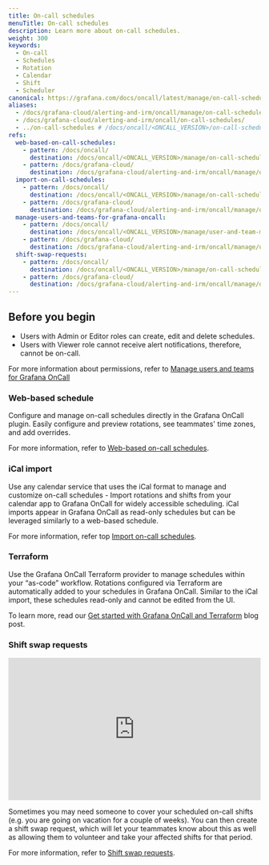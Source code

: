 ```yaml
---
title: On-call schedules
menuTitle: On-call schedules
description: Learn more about on-call schedules.
weight: 300
keywords:
  - On-call
  - Schedules
  - Rotation
  - Calendar
  - Shift
  - Scheduler
canonical: https://grafana.com/docs/oncall/latest/manage/on-call-schedules/
aliases:
  - /docs/grafana-cloud/alerting-and-irm/oncall/manage/on-call-schedules/
  - /docs/grafana-cloud/alerting-and-irm/oncall/on-call-schedules/
  - ../on-call-schedules # /docs/oncall/<ONCALL_VERSION>/on-call-schedules/
refs:
  web-based-on-call-schedules:
    - pattern: /docs/oncall/
      destination: /docs/oncall/<ONCALL_VERSION>/manage/on-call-schedules/web-schedule/
    - pattern: /docs/grafana-cloud/
      destination: /docs/grafana-cloud/alerting-and-irm/oncall/manage/on-call-schedules/web-schedule/
  import-on-call-schedules:
    - pattern: /docs/oncall/
      destination: /docs/oncall/<ONCALL_VERSION>/manage/on-call-schedules/ical-schedules/
    - pattern: /docs/grafana-cloud/
      destination: /docs/grafana-cloud/alerting-and-irm/oncall/manage/on-call-schedules/ical-schedules/
  manage-users-and-teams-for-grafana-oncall:
    - pattern: /docs/oncall/
      destination: /docs/oncall/<ONCALL_VERSION>/manage/user-and-team-management/
    - pattern: /docs/grafana-cloud/
      destination: /docs/grafana-cloud/alerting-and-irm/oncall/manage/user-and-team-management/
  shift-swap-requests:
    - pattern: /docs/oncall/
      destination: /docs/oncall/<ONCALL_VERSION>/manage/on-call-schedules/shift-swaps/
    - pattern: /docs/grafana-cloud/
      destination: /docs/grafana-cloud/alerting-and-irm/oncall/manage/on-call-schedules/shift-swaps/
---
```


## Before you begin

- Users with Admin or Editor roles can create, edit and delete schedules.
- Users with Viewer role cannot receive alert notifications, therefore, cannot be on-call.

For more information about permissions, refer to [Manage users and teams for Grafana OnCall](ref:manage-users-and-teams-for-grafana-oncall)

### Web-based schedule

Configure and manage on-call schedules directly in the Grafana OnCall plugin. Easily configure and preview rotations,
see teammates' time zones, and add overrides.

For more information, refer to [Web-based on-call schedules](ref:web-based-on-call-schedules).

### iCal import

Use any calendar service that uses the iCal format to manage and customize on-call schedules - Import rotations and
shifts from your calendar app to Grafana OnCall for widely accessible scheduling. iCal imports appear in Grafana
OnCall as read-only schedules but can be leveraged similarly to a web-based schedule.

For more information, refer top [Import on-call schedules](ref:import-on-call-schedules).

### Terraform

Use the Grafana OnCall Terraform provider to manage schedules within your “as-code” workflow. Rotations configured
via Terraform are automatically added to your schedules in Grafana OnCall. Similar to the iCal import, these schedules
read-only and cannot be edited from the UI.

To learn more, read our [Get started with Grafana OnCall and Terraform](https://grafana.com/blog/2022/08/29/get-started-with-grafana-oncall-and-terraform/)
blog post.

### Shift swap requests

<div style="position: relative; padding-bottom: 56.25%; height: 0;">
  <iframe
    src="https://www.loom.com/embed/1638acd3033e48d5ace554e927a016a3?sid=ed08af31-5176-4c69-b91b-f76f4785eb0e"
    frameborder="0"
    webkitallowfullscreen
    mozallowfullscreen
    allowfullscreen
    style="position: absolute; top: 0; left: 0; width: 100%; height: 100%;"
  /></iframe>
</div>

Sometimes you may need someone to cover your scheduled on-call shifts (e.g. you are going on vacation
for a couple of weeks). You can then create a shift swap request, which will let your teammates
know about this as well as allowing them to volunteer and take your affected shifts for that period.

For more information, refer to [Shift swap requests](ref:shift-swap-requests).
